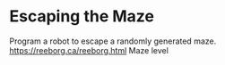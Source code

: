 # Escaping the Maze

Program a robot to escape a randomly generated maze.
https://reeborg.ca/reeborg.html Maze level